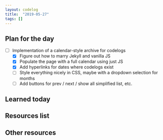 ```yaml
---
layout: codelog
title:  "2019-05-27"
tags: []
---
```


## Plan for the day

- [ ] Implementation of a calendar-style archive for codelogs
  - [x] Figure out how to marry Jekyll and vanilla JS
  - [x] Populate the page with a full calendar using just JS
  - [x] Add hyperlinks for dates where codelogs exist
  - [ ] Style everything nicely in CSS, maybe with a dropdown selection for months
  - [ ] Add buttons for prev / next / show all simplified list, etc.

## Learned today

## Resources list

## Other resources